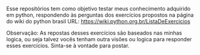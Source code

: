 Esse repositórios tem como objetivo testar meus conhecimento adquirido em python, respondendo às perguntas dos exercícios propostos na página do wiki do python brasil URL: https://wiki.python.org.br/ListaDeExercicios

Observação: As repostas desses exercícios são baseados nas minhas logica, ou seja talvez vocês tenham outra visões ou logica para responder esses exercícios. Sinta-se à vontade para postar.   

